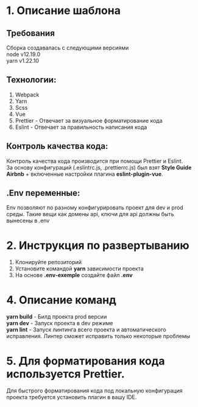 # 1. Описание шаблона
## Требования
Сборка создавалась с следующими версиями  
node v12.19.0  
yarn v1.22.10

## Технологии:
1. Webpack  
2. Yarn
3. Scss
4. Vue
5. Prettier - Отвечает за визуальное форматирование кода
6. Eslint - Отвечает за правильность написания кода

## Контроль качества кода:
Контроль качества кода производится при помощи Prettier и Eslint.  
За основу конфигураций (.eslintrc.js, .prettierrc.js) был взят **Style Guide Airbnb** + включенные настройки плагина **eslint-plugin-vue**.

## .Env переменные:
Env позволяют по разному конфигурировать проект для dev и prod среды. Такие вещи как домены api, ключи для api должны быть вынесены в .env

# 2. Инструкция по развертыванию
1. Клонируйте репозиторий  
2. Установите командой **yarn** зависимости проекта  
3. На основе **.env-exemple** создайте файл **.env**

# 4. Описание команд
**yarn build** - Билд проекта prod версии  
**yarn dev** - Запуск проекта в dev режиме  
**yarn lint** - Запуск линтинга всего проекта и автоматического исправления. Линтер сможет исправить только некоторые проблемы

# 5. Для форматирования кода используется Prettier.
Для быстрого форматирования кода под локальную конфигурация проекта требуется установить плагин в вашу IDE.
